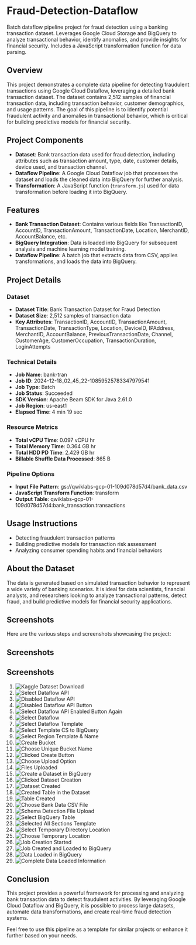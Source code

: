 # Fraud-Detection-Dataflow

Batch dataflow pipeline project for fraud detection using a banking transaction dataset. Leverages Google Cloud Storage and BigQuery to analyze transactional behavior, identify anomalies, and provide insights for financial security. Includes a JavaScript transformation function for data parsing.

## Overview

This project demonstrates a complete data pipeline for detecting fraudulent transactions using Google Cloud Dataflow, leveraging a detailed bank transaction dataset. The dataset contains 2,512 samples of financial transaction data, including transaction behavior, customer demographics, and usage patterns. The goal of this pipeline is to identify potential fraudulent activity and anomalies in transactional behavior, which is critical for building predictive models for financial security.

## Project Components

- **Dataset**: Bank transaction data used for fraud detection, including attributes such as transaction amount, type, date, customer details, device used, and transaction channel.
- **Dataflow Pipeline**: A Google Cloud Dataflow job that processes the dataset and loads the cleaned data into BigQuery for further analysis.
- **Transformation**: A JavaScript function (`transform.js`) used for data transformation before loading it into BigQuery.

## Features

- **Bank Transaction Dataset**: Contains various fields like TransactionID, AccountID, TransactionAmount, TransactionDate, Location, MerchantID, AccountBalance, etc.
- **BigQuery Integration**: Data is loaded into BigQuery for subsequent analysis and machine learning model training.
- **Dataflow Pipeline**: A batch job that extracts data from CSV, applies transformations, and loads the data into BigQuery.

## Project Details

### Dataset

- **Dataset Title**: Bank Transaction Dataset for Fraud Detection
- **Dataset Size**: 2,512 samples of transaction data
- **Key Attributes**: TransactionID, AccountID, TransactionAmount, TransactionDate, TransactionType, Location, DeviceID, IPAddress, MerchantID, AccountBalance, PreviousTransactionDate, Channel, CustomerAge, CustomerOccupation, TransactionDuration, LoginAttempts

### Technical Details

- **Job Name**: bank-tran
- **Job ID**: 2024-12-18_02_45_22-10859525783347979541
- **Job Type**: Batch
- **Job Status**: Succeeded
- **SDK Version**: Apache Beam SDK for Java 2.61.0
- **Job Region**: us-east1
- **Elapsed Time**: 4 min 19 sec

### Resource Metrics

- **Total vCPU Time**: 0.097 vCPU hr
- **Total Memory Time**: 0.364 GB hr
- **Total HDD PD Time**: 2.429 GB hr
- **Billable Shuffle Data Processed**: 865 B

### Pipeline Options

- **Input File Pattern**: gs://qwiklabs-gcp-01-109d078d57d4/bank_data.csv
- **JavaScript Transform Function**: transform
- **Output Table**: qwiklabs-gcp-01-109d078d57d4:bank_transaction.transactions

## Usage Instructions

- Detecting fraudulent transaction patterns
- Building predictive models for transaction risk assessment
- Analyzing consumer spending habits and financial behaviors

## About the Dataset

The data is generated based on simulated transaction behavior to represent a wide variety of banking scenarios. It is ideal for data scientists, financial analysts, and researchers looking to analyze transactional patterns, detect fraud, and build predictive models for financial security applications.

## Screenshots

Here are the various steps and screenshots showcasing the project:

## Screenshots

## Screenshots

1. ![Kaggle Dataset Download](https://github.com/Deepak-Mishra815/fraud-detection-dataflow/raw/main/Kaggle_dataset_download.jpg)
2. ![Select Dataflow API](https://github.com/Deepak-Mishra815/fraud-detection-dataflow/raw/main/2.Dataflow_Pipeline.Select_dataflow_api.jpg)
3. ![Disabled Dataflow API](https://github.com/Deepak-Mishra815/fraud-detection-dataflow/raw/main/3.Dataflow_Pipeline.Disabled_Dataflow_API.jpg)
4. ![Disabled Dataflow API Button](https://github.com/Deepak-Mishra815/fraud-detection-dataflow/raw/main/4.Dataflow_Pipeline.Disabled_Dataflow_API_button.jpg)
5. ![Select Dataflow API Enabled Button Again](https://github.com/Deepak-Mishra815/fraud-detection-dataflow/raw/main/5.Dataflow_Pipeline.Select_dataflow_api_enabled_button_again.jpg)
6. ![Select Dataflow](https://github.com/Deepak-Mishra815/fraud-detection-dataflow/raw/main/6.Dataflow_Pipeline.Select_dataflow.jpg)
7. ![Select Dataflow Template](https://github.com/Deepak-Mishra815/fraud-detection-dataflow/raw/main/7.Dataflow_Pipeline.Select_dataflow_template.jpg)
8. ![Select Template CS to BigQuery](https://github.com/Deepak-Mishra815/fraud-detection-dataflow/raw/main/8.Dataflow_Pipeline.Select_template_CS_to_BigQuery.jpg)
9. ![Select Region Template & Name](https://github.com/Deepak-Mishra815/fraud-detection-dataflow/raw/main/9.Dataflow_Pipeline.Select_region_template_&_name.jpg)
10. ![Create Bucket](https://github.com/Deepak-Mishra815/fraud-detection-dataflow/raw/main/10.Dataflow_Pipeline.Create_bucket_CS.jpg)
11. ![Choose Unique Bucket Name](https://github.com/Deepak-Mishra815/fraud-detection-dataflow/raw/main/11.Dataflow_Pipeline.Choose_the_unique_bucket_name.jpg)
12. ![Clicked Create Button](https://github.com/Deepak-Mishra815/fraud-detection-dataflow/raw/main/12.Dataflow_Pipeline.Clicked_Create_button_CS_bucket.jpg)
13. ![Choose Upload Option](https://github.com/Deepak-Mishra815/fraud-detection-dataflow/raw/main/13.Dataflow_Pipeline.Choose_the_upload_option.jpg)
14. ![Files Uploaded](https://github.com/Deepak-Mishra815/fraud-detection-dataflow/raw/main/14.Dataflow_Pipeline.Files_uploaded_CS.jpg)
15. ![Create a Dataset in BigQuery](https://github.com/Deepak-Mishra815/fraud-detection-dataflow/raw/main/15.Dataflow_Pipeline.Create_a_dataset_in_BigQuery.jpg)
16. ![Clicked Dataset Creation](https://github.com/Deepak-Mishra815/fraud-detection-dataflow/raw/main/16.Dataflow_pipeline_clicked_dataset_creation.jpg)
17. ![Dataset Created](https://github.com/Deepak-Mishra815/fraud-detection-dataflow/raw/main/17.Dataflow_Pipeline.dataset_created.jpg)
18. ![Created Table in the Dataset](https://github.com/Deepak-Mishra815/fraud-detection-dataflow/raw/main/18.Dataflow_Pipeline.Created_table_in_the_dataset.jpg)
19. ![Table Created](https://github.com/Deepak-Mishra815/fraud-detection-dataflow/raw/main/19.Dataflow_Pipeline.Table_created.jpg)
20. ![Choose Bank Data CSV File](https://github.com/Deepak-Mishra815/fraud-detection-dataflow/raw/main/20.Dataflow_Pipeline.Choose_bank_data_csv_file.jpg)
21. ![Schema Detection File Upload](https://github.com/Deepak-Mishra815/fraud-detection-dataflow/raw/main/21.Dataflow_Pipeline.Schema_detection_file_upload.jpg)
22. ![Select BigQuery Table](https://github.com/Deepak-Mishra815/fraud-detection-dataflow/raw/main/22.1.Dataflow_Pipeline.Select_the_biqquery_table.jpg)
23. ![Selected All Sections Template](https://github.com/Deepak-Mishra815/fraud-detection-dataflow/raw/main/22.2.Dataflow_Pipeline_selected_all_the_4_sections_template.jpg)
24. ![Select Temporary Directory Location](https://github.com/Deepak-Mishra815/fraud-detection-dataflow/raw/main/23.Dataflow_Pipeline.Select_the_temp_directory_location.jpg)
25. ![Choose Temporary Location](https://github.com/Deepak-Mishra815/fraud-detection-dataflow/raw/main/24.Dataflow_Pipeline.Choose_temporary_location.jpg)
26. ![Job Creation Started](https://github.com/Deepak-Mishra815/fraud-detection-dataflow/raw/main/25.Dataflow_Pipeline_Job_Creation_Started.jpg)
27. ![Job Created and Loaded to BigQuery](https://github.com/Deepak-Mishra815/fraud-detection-dataflow/raw/main/26.Dataflow_Pipeline.Job_created_loaded_bigquery.jpg)
28. ![Data Loaded in BigQuery](https://github.com/Deepak-Mishra815/fraud-detection-dataflow/raw/main/27.Dataflow_Pipeline.Dataloaded_in_BigQuery.jpg)
29. ![Complete Data Loaded Information](https://github.com/Deepak-Mishra815/fraud-detection-dataflow/raw/main/28.Dataflow_Pipeline.Comlete_data_loaded_information.jpg)



## Conclusion

This project provides a powerful framework for processing and analyzing bank transaction data to detect fraudulent activities. By leveraging Google Cloud Dataflow and BigQuery, it is possible to process large datasets, automate data transformations, and create real-time fraud detection systems.

Feel free to use this pipeline as a template for similar projects or enhance it further based on your needs.
